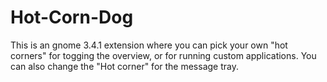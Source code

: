 Hot-Corn-Dog
============

This is an gnome 3.4.1 extension where you can pick your own "hot corners" for togging the overview, or for running custom applications. You can also change the "Hot corner" for the message tray.